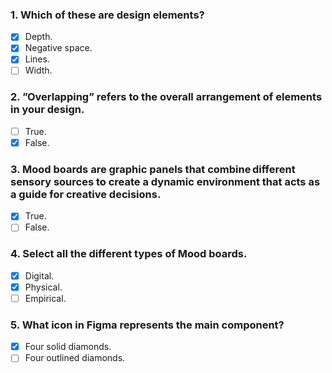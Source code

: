 ### 1. Which of these are design elements?

- [x] Depth.
- [x] Negative space.
- [x] Lines.
- [ ] Width.

### 2. ”Overlapping” refers to the overall arrangement of elements in your design.

- [ ] True.
- [x] False.

### 3. Mood boards are graphic panels that combine different sensory sources to create a dynamic environment that acts as a guide for creative decisions.

- [x] True.
- [ ] False.

### 4. Select all the different types of Mood boards.

- [x] Digital.
- [x] Physical.
- [ ] Empirical.

### 5. What icon in Figma represents the main component?

- [x] Four solid diamonds.
- [ ] Four outlined diamonds.

